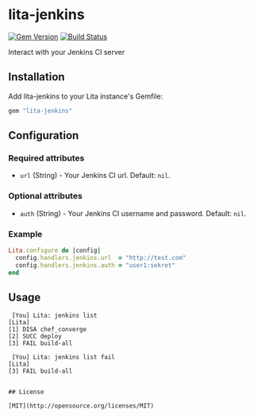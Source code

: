 # lita-jenkins

[![Gem Version](https://badge.fury.io/rb/lita-jenkins.svg)](https://badge.fury.io/rb/lita-jenkins)
[![Build Status](https://travis-ci.org/daniely/lita-jenkins.svg?branch=master)](https://travis-ci.org/daniely/lita-jenkins)

Interact with your Jenkins CI server

## Installation

Add lita-jenkins to your Lita instance's Gemfile:

``` ruby
gem "lita-jenkins"
```

## Configuration

### Required attributes

* `url` (String) - Your Jenkins CI url. Default: `nil`.

### Optional attributes

* `auth` (String) - Your Jenkins CI username and password. Default: `nil`.

### Example

``` ruby
Lita.configure do |config|
  config.handlers.jenkins.url  = "http://test.com"
  config.handlers.jenkins.auth = "user1:sekret"
end
```

## Usage

```
 [You] Lita: jenkins list
[Lita]
[1] DISA chef_converge
[2] SUCC deploy
[3] FAIL build-all

 [You] Lita: jenkins list fail
[Lita]
[3] FAIL build-all
```
```

## License

[MIT](http://opensource.org/licenses/MIT)
